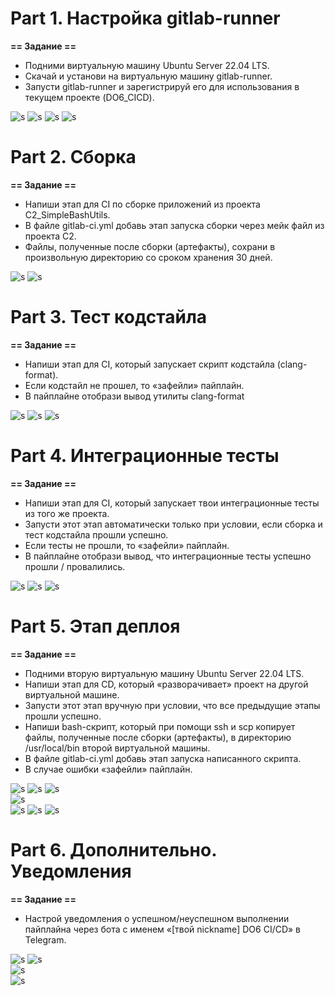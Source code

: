 
# Part 1. Настройка **gitlab-runner**

**== Задание ==**

- Подними виртуальную машину Ubuntu Server 22.04 LTS.
- Скачай и установи на виртуальную машину gitlab-runner.
- Запусти gitlab-runner и зарегистрируй его для использования в текущем проекте (DO6_CICD).

![s](part01/img/01.png)
![s](part01/img/02.png)
![s](part01/img/03.png)
![s](part01/img/04.png)

# Part 2. Сборка

**== Задание ==**

- Напиши этап для CI по сборке приложений из проекта C2_SimpleBashUtils.
- В файле gitlab-ci.yml добавь этап запуска сборки через мейк файл из проекта C2.
- Файлы, полученные после сборки (артефакты), сохрани в произвольную директорию со сроком хранения 30 дней.

![s](part02/img/01.png)
![s](part02/img/02.png)

# Part 3. Тест кодстайла

**== Задание ==**

- Напиши этап для CI, который запускает скрипт кодстайла (clang-format).
- Если кодстайл не прошел, то «зафейли» пайплайн.
- В пайплайне отобрази вывод утилиты clang-format

![s](part03/img/01.png)
![s](part03/img/02.png)
![s](part03/img/03.png)

# Part 4. Интеграционные тесты

**== Задание ==**

- Напиши этап для CI, который запускает твои интеграционные тесты из того же проекта.
- Запусти этот этап автоматически только при условии, если сборка и тест кодстайла прошли успешно.
- Если тесты не прошли, то «зафейли» пайплайн.
- В пайплайне отобрази вывод, что интеграционные тесты успешно прошли / провалились.

![s](part04/img/01.png)
![s](part04/img/02.png)
![s](part04/img/03.png)

# Part 5. Этап деплоя

**== Задание ==**

- Подними вторую виртуальную машину Ubuntu Server 22.04 LTS.
- Напиши этап для CD, который «разворачивает» проект на другой виртуальной машине.
- Запусти этот этап вручную при условии, что все предыдущие этапы прошли успешно.
- Напиши bash-скрипт, который при помощи ssh и scp копирует файлы, полученные после сборки (артефакты), в директорию /usr/local/bin второй виртуальной машины.
- В файле gitlab-ci.yml добавь этап запуска написанного скрипта.
- В случае ошибки «зафейли» пайплайн.

![s](part05/img/01.png)
![s](part05/img/02.png)
![s](part05/img/03.png)                                                                       
![s](part05/img/04.png)                                                                            
![s](part05/img/05.png)
![s](part05/img/06.png)
![s](part05/img/07.png)

# Part 6. Дополнительно. Уведомления

**== Задание ==**

- Настрой уведомления о успешном/неуспешном выполнении пайплайна через бота с именем «[твой nickname] DO6 CI/CD» в Telegram.

![s](part06/img/01.png)
![s](part06/img/02.png)                                                        
![s](part06/img/03.png)                                                              
![s](part06/img/04.png)       
